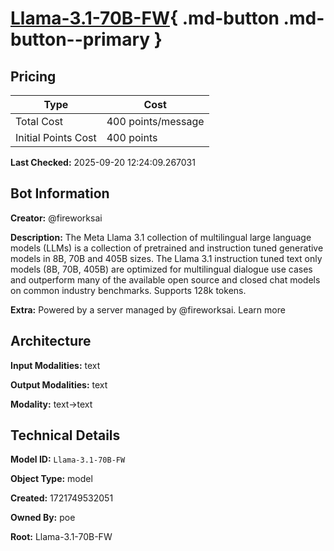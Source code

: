 # [Llama-3.1-70B-FW](https://poe.com/Llama-3.1-70B-FW){ .md-button .md-button--primary }

## Pricing

| Type | Cost |
|------|------|
| Total Cost | 400 points/message |
| Initial Points Cost | 400 points |

**Last Checked:** 2025-09-20 12:24:09.267031


## Bot Information

**Creator:** @fireworksai

**Description:** The Meta Llama 3.1 collection of multilingual large language models (LLMs) is a collection of pretrained and instruction tuned generative models in 8B, 70B and 405B sizes. The Llama 3.1 instruction tuned text only models (8B, 70B, 405B) are optimized for multilingual dialogue use cases and outperform many of the available open source and closed chat models on common industry benchmarks. Supports 128k tokens.

**Extra:** Powered by a server managed by @fireworksai. Learn more


## Architecture

**Input Modalities:** text

**Output Modalities:** text

**Modality:** text->text


## Technical Details

**Model ID:** `Llama-3.1-70B-FW`

**Object Type:** model

**Created:** 1721749532051

**Owned By:** poe

**Root:** Llama-3.1-70B-FW
